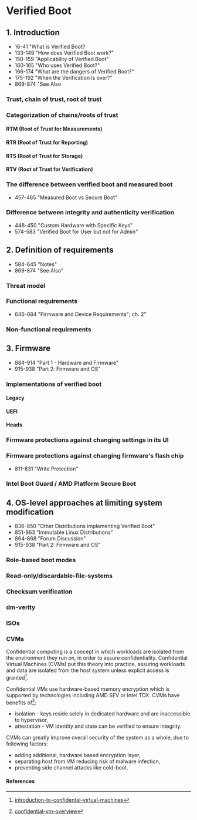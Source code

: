# Verified Boot

## 1. Introduction
- 16-41 "What is Verified Boot?
- 133-149 "How does Verified Boot work?"
- 150-159 "Applicability of Verified Boot"
- 160-165 "Who uses Verified Boot?"
- 166-174 "What are the dangers of Verified Boot?"
- 175-192 "When the Verification is over?"
- 869-874 "See Also

### Trust, chain of trust, root of trust

### Categorization of chains/roots of trust

#### RTM (Root of Trust for Measurements)

#### RTR (Root of Trust for Reporting)

#### RTS (Root of Trust for Storage)

#### RTV (Root of Trust for Verification)

### The difference between verified boot and measured boot
- 457-465    "Measured Boot vs Secure Boot"

### Difference between integrity and authenticity verification
- 448-450 "Custom Hardware with Specific Keys"
- 574-583 "Verified Boot for User but not for Admin"

## 2. Definition of requirements
- 584-645    "Notes"
- 869-874    "See Also"

### Threat model

### Functional requirements
- 646-684    "Firmware and Device Requirements"; ch. 2"

### Non-functional requirements

## 3. Firmware 
- 884-914    "Part 1 - Hardware and Firmware"
- 915-938    "Part 2: Firmware and OS"

### Implementations of verified boot

#### Legacy 

#### UEFI 

#### Heads

### Firmware protections against changing settings in its UI

### Firmware protections against changing firmware's flash chip
- 811-831    "Write Protection"

### Intel Boot Guard / AMD Platform Secure Boot

## 4. OS-level approaches at limiting system modification
- 836-850    "Other Distributions implementing Verified Boot"
- 851-863    "Immutable Linux Distributions"
- 864-868    "Forum Discussion"
- 915-938    "Part 2: Firmware and OS"

### Role-based boot modes

### Read-only/discardable-file-systems

### Checksum verification

### dm-verity

### ISOs

### CVMs

Confidential computing is a concept in which workloads are isolated from the
environment they run on, in order to assure confidentiality. Confidential
Virtual Machines (CVMs) put this theory into practice, assuring workloads and
data are isolated from the host system unless explicit access is granted[^1].

Confidential VMs use hardware-based memory encryption which is supported by
technologies including AMD SEV or Intel TDX. CVMs have benefits of[^2]:
* isolation - keys reside solely in dedicated hardware and are inaccessible to
hypervisor,
* attestation - VM identity and state can be verified to ensure integrity.

CVMs can greatly improve overall security of the system as a whole, due to
following factors:
* adding additional, hardware based encryption layer,
* separating host from VM reducing risk of malware infection,
* preventing side channel attacks like cold-boot.

#### References

[^1]: [introduction-to-confidental-virtual-machines](https://www.redhat.com/en/blog/introduction-confidential-virtual-machines)
[^2]: [confidential-vm-overview](https://cloud.google.com/confidential-computing/confidential-vm/docs/confidential-vm-overview)
